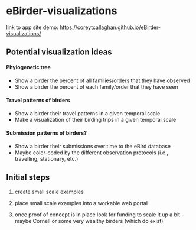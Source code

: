 # eBirder-visualizations
link to app site demo: https://coreytcallaghan.github.io/eBirder-visualizations/

## Potential visualization ideas

#### Phylogenetic tree
- Show a birder the percent of all families/orders that they have observed
- Show a birder the percent of each family/order that they have seen

#### Travel patterns of birders
- Show a birder their travel patterns in a given temporal scale
- Make a visualization of their birding trips in a given temporal scale

#### Submission patterns of birders?
- Show a birder their submissions over time to the eBird database
- Maybe color-coded by the different observation protocols (i.e., travelling, stationary, etc.)

## Initial steps
1. create small scale examples

2. place small scale examples into a workable web portal

3. once proof of concept is in place look for funding to scale it up a bit - maybe Cornell or some very wealthy birders (which do exist)

